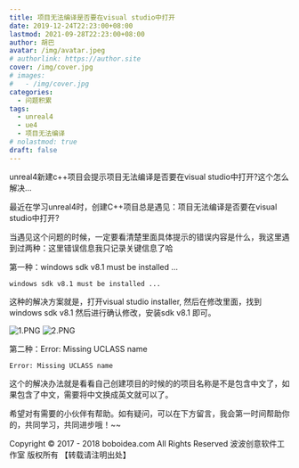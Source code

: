 ```yaml
---
title: 项目无法编译是否要在visual studio中打开
date: 2019-12-24T22:23:00+08:00
lastmod: 2021-09-28T22:23:00+08:00
author: 胡巴
avatar: /img/avatar.jpeg
# authorlink: https://author.site
cover: /img/cover.jpg
# images:
#   - /img/cover.jpg
categories:
  - 问题积累
tags:
  - unreal4
  - ue4
  - 项目无法编译
# nolastmod: true
draft: false
---
```


 unreal4新建c++项目会提示项目无法编译是否要在visual studio中打开?这个怎么解决...

<!--more-->

最近在学习unreal4时，创建C++项目总是遇见：项目无法编译是否要在visual studio中打开?

当遇见这个问题的时候，一定要看清楚里面具体提示的错误内容是什么，我这里遇到过两种：这里错误信息我只记录关键信息了哈

第一种：windows sdk v8.1 must be installed ...

```
windows sdk v8.1 must be installed ...
```

这种的解决方案就是，打开visual studio installer, 然后在修改里面，找到windows sdk v8.1 然后进行确认修改，安装sdk v8.1 即可。

![1.PNG](http://ww1.sinaimg.cn/large/c3ee7931gy1ga88jh1plyj20zu0k0wfj.jpg)
![2.PNG](http://ww1.sinaimg.cn/large/c3ee7931ly1ga88khvkrqj20zu0k0768.jpg)

第二种：Error: Missing UCLASS name

```
Error: Missing UCLASS name
```

这个的解决办法就是看看自己创建项目的时候的的项目名称是不是包含中文了，如果包含了中文，需要将中文换成英文就可以了。

希望对有需要的小伙伴有帮助。如有疑问，可以在下方留言，我会第一时间帮助你的，共同学习，共同进步哦！~~

<!--declare-declare-->

Copyright &copy; 2017 - 2018 boboidea.com All Rights Reserved 波波创意软件工作室 版权所有 【转载请注明出处】
